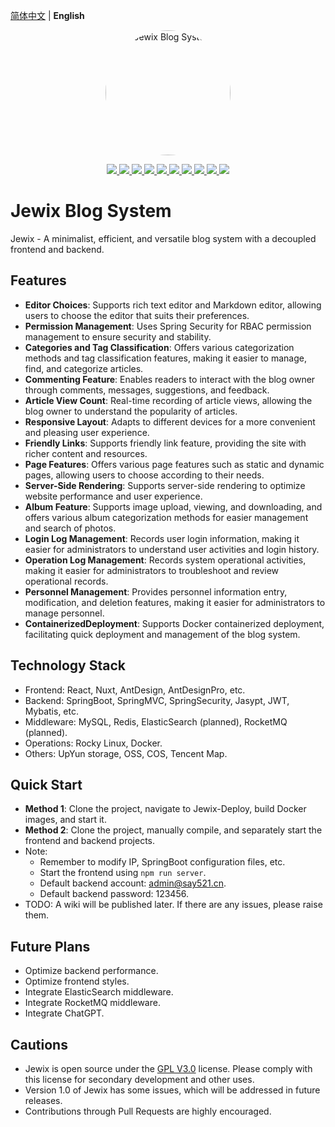 [简体中文](README_zh.md) | **English**

<p align="center">
    <a href="https://www.say521.cn">
    <img src="https://avatars.githubusercontent.com/u/136668345?s=88&v=4"  width="200" height="200" alt="Jewix Blog System" style="border-radius: 50%">
    </a>
</p>

<p align="center">
   <a target="_blank" href="#">
      <img style="display: inline-block;" src="https://img.shields.io/badge/JDK-8-blue"/>
      <img style="display: inline-block;" src="https://img.shields.io/badge/TypeScript-4.9.5-blue"/>
      <img style="display: inline-block;" src="https://img.shields.io/badge/SpringBoot-2.5.6-green"/>
      <img style="display: inline-block;" src="https://img.shields.io/badge/Mybatis-2.2.2-red"/>
      <img style="display: inline-block;" src="https://img.shields.io/badge/React-18.2.0-blue"/>
      <img style="display: inline-block;" src="https://img.shields.io/badge/Next.js-13.1.6-orange"/>
      <img style="display: inline-block;" src="https://img.shields.io/badge/Antd-5.2.2-pink"/>
      <img style="display: inline-block;" src="https://img.shields.io/badge/Redis-6.0-red"/>
      <img style="display: inline-block;" src="https://img.shields.io/badge/Docker-24.0.2-blue"/>
      <img style="display: inline-block;" src="https://img.shields.io/badge/Rocky Linux-8.5.0-yellow"/>
   </a>
</p>

# Jewix Blog System
Jewix - A minimalist, efficient, and versatile blog system with a decoupled frontend and backend.

## Features
- **Editor Choices**: Supports rich text editor and Markdown editor, allowing users to choose the editor that suits their preferences.
- **Permission Management**: Uses Spring Security for RBAC permission management to ensure security and stability.
- **Categories and Tag Classification**: Offers various categorization methods and tag classification features, making it easier to manage, find, and categorize articles.
- **Commenting Feature**: Enables readers to interact with the blog owner through comments, messages, suggestions, and feedback.
- **Article View Count**: Real-time recording of article views, allowing the blog owner to understand the popularity of articles.
- **Responsive Layout**: Adapts to different devices for a more convenient and pleasing user experience.
- **Friendly Links**: Supports friendly link feature, providing the site with richer content and resources.
- **Page Features**: Offers various page features such as static and dynamic pages, allowing users to choose according to their needs.
- **Server-Side Rendering**: Supports server-side rendering to optimize website performance and user experience.
- **Album Feature**: Supports image upload, viewing, and downloading, and offers various album categorization methods for easier management and search of photos.
- **Login Log Management**: Records user login information, making it easier for administrators to understand user activities and login history.
- **Operation Log Management**: Records system operational activities, making it easier for administrators to troubleshoot and review operational records.
- **Personnel Management**: Provides personnel information entry, modification, and deletion features, making it easier for administrators to manage personnel.
- **ContainerizedDeployment**: Supports Docker containerized deployment, facilitating quick deployment and management of the blog system.

## Technology Stack
- Frontend: React, Nuxt, AntDesign, AntDesignPro, etc.
- Backend: SpringBoot, SpringMVC, SpringSecurity, Jasypt, JWT, Mybatis, etc.
- Middleware: MySQL, Redis, ElasticSearch (planned), RocketMQ (planned).
- Operations: Rocky Linux, Docker.
- Others: UpYun storage, OSS, COS, Tencent Map.

## Quick Start
- **Method 1**: Clone the project, navigate to Jewix-Deploy, build Docker images, and start it.
- **Method 2**: Clone the project, manually compile, and separately start the frontend and backend projects.
- Note:
  - Remember to modify IP, SpringBoot configuration files, etc.
  - Start the frontend using `npm run server`.
  - Default backend account: admin@say521.cn.
  - Default backend password: 123456.
- TODO: A wiki will be published later. If there are any issues, please raise them.

## Future Plans
- Optimize backend performance.
- Optimize frontend styles.
- Integrate ElasticSearch middleware.
- Integrate RocketMQ middleware.
- Integrate ChatGPT.

## Cautions
- Jewix is open source under the [GPL V3.0](https://github.com/aomsir/jewix-blog/blob/master/LICENSE) license. Please comply with this license for secondary development and other uses.
- Version 1.0 of Jewix has some issues, which will be addressed in future releases.
- Contributions through Pull Requests are highly encouraged.

